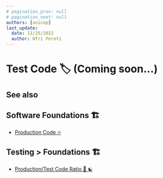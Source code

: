 ```yaml
---
# pagination_prev: null
# pagination_next: null
authors: [unicop]
last_update:
  date: 11/25/2022
  author: Ofri Peretz
---
```


# Test Code 🏷️ (Coming soon...)

## See also

## Software Foundations 🏗️

- [Production Code 🔥](../../foundations/production-code.md)

## Testing > Foundations 🏗️

- [Production/Test Code Ratio 🧭 ☯](./production-code-to-test-code-ratio.md)
